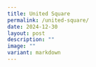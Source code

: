 ```yaml
---
title: United Square
permalink: /united-square/
date: 2024-12-30
layout: post
description: ""
image: ""
variant: markdown
---
```

